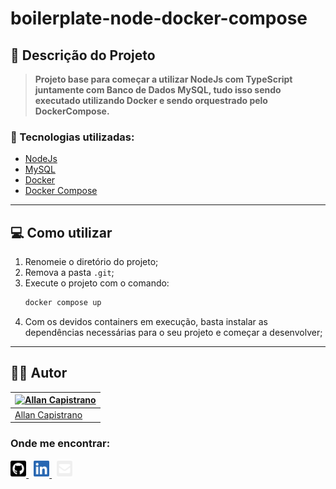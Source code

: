 # boilerplate-node-docker-compose


## 📖 Descrição do Projeto ##
> **Projeto base para começar a utilizar NodeJs com TypeScript juntamente com Banco de Dados MySQL, tudo isso sendo executado utilizando Docker e sendo orquestrado pelo DockerCompose.**

### 📂 Tecnologias utilizadas: ###
- [NodeJs](https://nodejs.org/en/)
- [MySQL](https://www.mysql.com/)
- [Docker](https://www.docker.com/)
- [Docker Compose](https://docs.docker.com/compose/)

------------

## 💻 Como utilizar ##

1. Renomeie o diretório do projeto;
2. Remova a pasta `.git`;
3. Execute o projeto com o comando:
   ```powershell
   docker compose up
   ```
4. Com os devidos containers em execução, basta instalar as dependências necessárias para o seu projeto e começar a desenvolver;

------------

## 👨‍💻 Autor ##

| [![Allan Capistrano](https://github.com/AllanCapistrano.png?size=100)](https://github.com/AllanCapistrano) |
| -----------------------------------------------------------------------------------------------------------|
| [Allan Capistrano](https://github.com/AllanCapistrano)                                                     |

<p>
    <h3>Onde me encontrar:</h3>
    <a href="https://github.com/AllanCapistrano">
        <img src="https://github.com/AllanCapistrano/AllanCapistrano/blob/master/assets/github-square-brands.png" alt="Github icon" width="5%">
    </a>
    &nbsp
    <a href="https://www.linkedin.com/in/allancapistrano/">
        <img src="https://github.com/AllanCapistrano/AllanCapistrano/blob/master/assets/linkedin-brands.png" alt="Linkedin icon" width="5%">
    </a> 
    &nbsp
    <a href="https://mail.google.com/mail/u/0/?view=cm&fs=1&tf=1&source=mailto&to=asantos@ecomp.uefs.br">
        <img src="https://github.com/AllanCapistrano/AllanCapistrano/blob/master/assets/envelope-square-solid.png" alt="Email icon" width="5%">
    </a>
</p>

